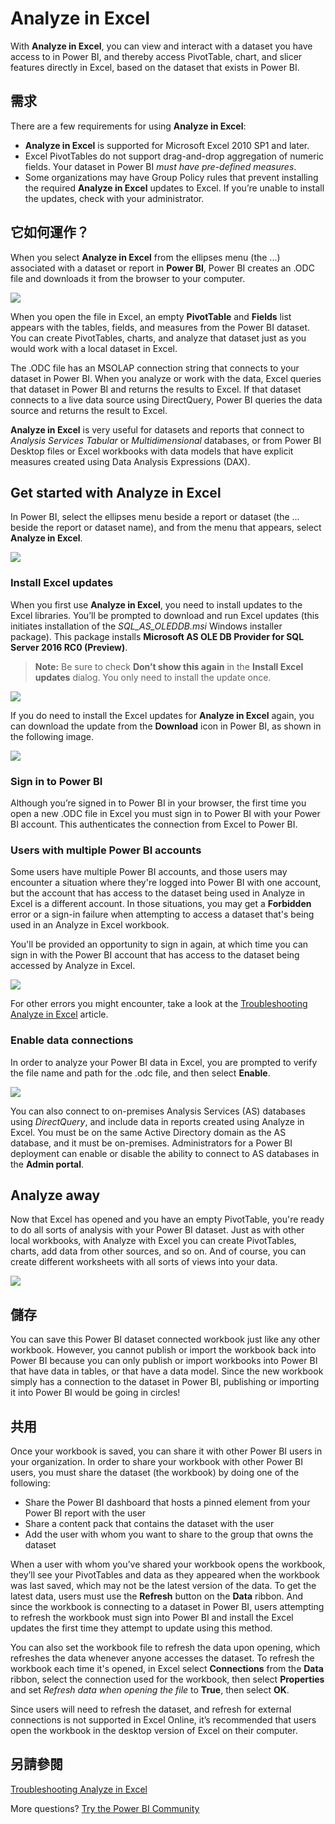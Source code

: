 <properties
   pageTitle="Analyze in Excel"
   description="Learn about how to analyze Power BI datasets in Excel"
   services="powerbi"
   documentationCenter=""
   authors="davidiseminger"
   manager="mblythe"
   backup=""
   editor=""
   tags=""
   qualityFocus="complete"
   qualityDate=""/>

<tags
   ms.service="powerbi"
   ms.devlang="NA"
   ms.topic="article"
   ms.tgt_pltfrm="NA"
   ms.workload="powerbi"
   ms.date="09/27/2016"
   ms.author="davidi"/>

# Analyze in Excel
With <bpt id="p1">**</bpt>Analyze in Excel<ept id="p1">**</ept>, you can view and interact with a dataset you have access to in Power BI, and thereby access PivotTable, chart, and slicer features directly in Excel, based on the dataset that exists in Power BI.

## 需求
There are a few requirements for using <bpt id="p1">**</bpt>Analyze in Excel<ept id="p1">**</ept>:
- <bpt id="p1">**</bpt>Analyze in Excel<ept id="p1">**</ept> is supported for Microsoft Excel 2010 SP1 and later.
- Excel PivotTables do not support drag-and-drop aggregation of numeric fields. Your dataset in Power BI <bpt id="p1">*</bpt>must have pre-defined measures<ept id="p1">*</ept>.
- Some organizations may have Group Policy rules that prevent installing the required <bpt id="p1">**</bpt>Analyze in Excel<ept id="p1">**</ept> updates to Excel. If you’re unable to install the updates, check with your administrator.

## 它如何運作？
When you select <bpt id="p1">**</bpt>Analyze in Excel<ept id="p1">**</ept> from the ellipses menu (the ...) associated with a dataset or report in <bpt id="p2">**</bpt>Power BI<ept id="p2">**</ept>, Power BI creates an .ODC file and downloads it from the browser to your computer.

![](media/powerbi-service-analyze-in-excel/pbi_anlz_excel_menu.png)

When you open the file in Excel, an empty <bpt id="p1">**</bpt>PivotTable<ept id="p1">**</ept> and <bpt id="p2">**</bpt>Fields<ept id="p2">**</ept> list appears with the tables, fields, and measures from the Power BI dataset. You can create PivotTables, charts, and analyze that dataset just as you would work with a local dataset in Excel.

The .ODC file has an MSOLAP connection string that connects to your dataset in Power BI. When you analyze or work with the data, Excel queries that dataset in Power BI and returns the results to Excel. If that dataset connects to a live data source using DirectQuery, Power BI queries the data source and returns the result to Excel.

<bpt id="p1">**</bpt>Analyze in Excel<ept id="p1">**</ept> is very useful for datasets and reports that connect to <bpt id="p2">*</bpt>Analysis Services Tabular<ept id="p2">*</ept> or <bpt id="p3">*</bpt>Multidimensional<ept id="p3">*</ept> databases, or from Power BI Desktop files or Excel workbooks with data models that have explicit measures created using Data Analysis Expressions (DAX).

## Get started with Analyze in Excel

In Power BI, select the ellipses menu beside a report or dataset (the ... beside the report or dataset name), and from the menu that appears, select <bpt id="p1">**</bpt>Analyze in Excel<ept id="p1">**</ept>.

![](media/powerbi-service-analyze-in-excel/pbi_anlz_excel_menu.png)


### Install Excel updates
When you first use <bpt id="p1">**</bpt>Analyze in Excel<ept id="p1">**</ept>, you need to install updates to the Excel libraries. You’ll be prompted to download and run Excel updates (this initiates installation of the <bpt id="p1">*</bpt>SQL_AS_OLEDDB.msi<ept id="p1">*</ept> Windows installer package). This package installs <bpt id="p1">**</bpt>Microsoft AS OLE DB Provider for SQL Server 2016 RC0 (Preview)<ept id="p1">**</ept>.

> <bpt id="p1">**</bpt>Note:<ept id="p1">**</ept> Be sure to check <bpt id="p2">**</bpt>Don’t show this again<ept id="p2">**</ept> in the <bpt id="p3">**</bpt>Install Excel updates<ept id="p3">**</ept> dialog. You only need to install the update once.

![](media/powerbi-service-analyze-in-excel/pbi_anlz_excel_dontshow.png)

If you do need to install the Excel updates for <bpt id="p1">**</bpt>Analyze in Excel<ept id="p1">**</ept> again, you can download the update from the <bpt id="p2">**</bpt>Download<ept id="p2">**</ept> icon in Power BI, as shown in the following image.

![](media/powerbi-service-analyze-in-excel/pbi_anlz_excel_download_again.png)

### Sign in to Power BI
Although you’re signed in to Power BI in your browser, the first time you open a new .ODC file in Excel you must sign in to Power BI with your Power BI account. This authenticates the connection from Excel to Power BI.

### Users with multiple Power BI accounts
Some users have multiple Power BI accounts, and those users may encounter a situation where they're logged into Power BI with one account, but the account that has access to the dataset being used in Analyze in Excel is a different account. In those situations, you may get a <bpt id="p1">**</bpt>Forbidden<ept id="p1">**</ept> error or a sign-in failure when attempting to access a dataset that's being used in an Analyze in Excel workbook.

You'll be provided an opportunity to sign in again, at which time you can sign in with the Power BI account that has access to the dataset being accessed by Analyze in Excel.

![](media/powerbi-service-analyze-in-excel/pbi_anlz_excel_AADlogin.png)

For other errors you might encounter, take a look at the <bpt id="p1">[</bpt>Troubleshooting Analyze in Excel<ept id="p1">](powerbi-desktop-troubleshooting-analyze-in-excel.md)</ept> article.

### Enable data connections
In order to analyze your Power BI data in Excel, you are prompted to verify the file name and path for the .odc file, and then select <bpt id="p1">**</bpt>Enable<ept id="p1">**</ept>.

![](media/powerbi-service-analyze-in-excel/pbi_anlz_excel_enable.png)

You can also connect to on-premises Analysis Services (AS) databases using <bpt id="p1">*</bpt>DirectQuery<ept id="p1">*</ept>, and include data in reports created using Analyze in Excel. You must be on the same Active Directory domain as the AS database, and it must be on-premises. Administrators for a Power BI deployment can enable or disable the ability to connect to AS databases in the <bpt id="p1">**</bpt>Admin portal<ept id="p1">**</ept>.

## Analyze away
Now that Excel has opened and you have an empty PivotTable, you're ready to do all sorts of analysis with your Power BI dataset. Just as with other local workbooks, with Analyze with Excel you can create PivotTables, charts, add data from other sources, and so on. And of course, you can create different worksheets with all sorts of views into your data.

![](media/powerbi-service-analyze-in-excel/pbi_anlz_excel_chart.png)

## 儲存
You can save this Power BI dataset connected workbook just like any other workbook. However, you cannot publish or import the workbook back into Power BI because you can only publish or import workbooks into Power BI that have data in tables, or that have a data model. Since the new workbook simply has a connection to the dataset in Power BI, publishing or importing it into Power BI would be going in circles!

## 共用
Once your workbook is saved, you can share it with other Power BI users in your organization. In order to share your workbook with other Power BI users, you must share the dataset (the workbook) by doing one of the following:

-   Share the Power BI dashboard that hosts a pinned element from your Power BI report with the user
-   Share a content pack that contains the dataset with the user
-   Add the user with whom you want to share to the group that owns the dataset

When a user with whom you’ve shared your workbook opens the workbook, they’ll see your PivotTables and data as they appeared when the workbook was last saved, which may not be the latest version of the data. To get the latest data, users must use the <bpt id="p1">**</bpt>Refresh<ept id="p1">**</ept> button on the <bpt id="p2">**</bpt>Data<ept id="p2">**</ept> ribbon. And since the workbook is connecting to a dataset in Power BI, users attempting to refresh the workbook must sign into Power BI and install the Excel updates the first time they attempt to update using this method.

You can also set the workbook file to refresh the data upon opening, which refreshes the data whenever anyone accesses the dataset. To refresh the workbook each time it's opened, in Excel select <bpt id="p1">**</bpt>Connections<ept id="p1">**</ept> from the <bpt id="p2">**</bpt>Data<ept id="p2">**</ept> ribbon, select the connection used for the workbook, then select <bpt id="p3">**</bpt>Properties<ept id="p3">**</ept> and set <bpt id="p4">*</bpt>Refresh data when opening the file<ept id="p4">*</ept> to <bpt id="p5">**</bpt>True<ept id="p5">**</ept>, then select <bpt id="p6">**</bpt>OK<ept id="p6">**</ept>.

Since users will need to refresh the dataset, and refresh for external connections is not supported in Excel Online, it’s recommended that users open the workbook in the desktop version of Excel on their computer.

## 另請參閱  

[Troubleshooting Analyze in Excel](powerbi-desktop-troubleshooting-analyze-in-excel.md)

More questions? [Try the Power BI Community](http://community.powerbi.com/)
